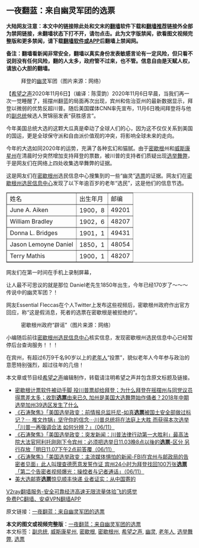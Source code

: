  <h2>一夜翻蓝：来自幽灵军团的选票</h2> <p class="notice"><b>大陆网友注意：本文中的链接除此处和文末的<a href="https://github.com/bannedbook/fanqiang" >翻墙</a>软件下载和<a href="https://github.com/killgcd/justmysocks/blob/master/README.md">翻墙推荐</a>链接外全部为禁网链接，未翻墙状态下打不开，请勿点击。此为文字版禁闻，欲看图文视频完整版和更多禁闻，请下载<a href="https://github.com/bannedbook/fanqiang">翻墙软件或APP</a>后翻墙上禁闻网。</p><p>备注：翻墙看新闻非常安全，翻墙以真实身份发表敏感言论有一定风险，但只看不说则没有任何风险，翻的人太多，政府管不过来，也不管。信息自由是天赋人权，请放心大胆的翻墙。</b></p>  <div class="entry"> <figure><figcaption>拜登的<a href="https://www.bannedbook.org/bnews/tag/%E5%B9%BD%E7%81%B5/" class="st_tag internal_tag" rel="tag" title="标签 幽灵 下的日志">幽灵</a>军团（图片来源：网络）</figcaption></figure> <p>【<span class='wp_keywordlink_affiliate'><a href="https://www.soundofhope.org" title="希望之声" target="_blank">希望之声</a></span>2020年11月6日】（编译：陈雯韵）2020年11月6日早晨，当我们再一次一觉睡醒了，摇摆州翻蓝的局面再次出现，宾州和佐治亚州的最新数据显示，拜登以微弱的优势反超川普。随后美国媒体CNN率先宣布，11月6日晚间拜登将与他的<a href="https://www.bannedbook.org/bnews/tag/%e5%89%af%e6%80%bb%e7%bb%9f/" class="st_tag internal_tag" rel="tag" title="标签 副总统 下的日志">副总统</a>候选人贺锦丽发表“获胜感言”。</p> <p>今年美国总统大选的这颗大瓜真是牵动了全球人们的心，因为这不仅仅关系到美国的国运，更是全球保守派和自由派价值观的冲突，将影响全球未来的走向。</p> <p>今年的大选如同2020年的运势，充满了各种玄幻和猫腻。由于<a href="https://www.bannedbook.org/bnews/tag/%E5%AF%86%E6%AD%87%E6%A0%B9/" class="st_tag internal_tag" rel="tag" title="标签 密歇根 下的日志">密歇根</a>州和<a href="https://www.bannedbook.org/bnews/tag/%E5%A8%81%E6%96%AF%E5%BA%B7%E6%98%9F%E5%B7%9E/" class="st_tag internal_tag" rel="tag" title="标签 威斯康星州 下的日志">威斯康星州</a>在清晨时分突然增加支持拜登的票数，被川普的支持者们质疑出现<a href="https://www.bannedbook.org/bnews/tag/%E9%80%89%E4%B8%BE%E8%88%9E%E5%BC%8A/" class="st_tag internal_tag" rel="tag" title="标签 选举舞弊 下的日志">选举舞弊</a>，于是网友们在网络上四处收集选举舞弊的证据。</p>  <p>这是网友们在<a href="https://www.bannedbook.org/bnews/tag/%E5%AF%86%E6%AD%87%E6%A0%B9%E5%B7%9E/" class="st_tag internal_tag" rel="tag" title="标签 密歇根州 下的日志">密歇根州</a>选民信息中心搜集到的一些“幽灵”<a href="https://www.bannedbook.org/bnews/tag/%E9%80%89%E7%A5%A8/" class="st_tag internal_tag" rel="tag" title="标签 选票 下的日志">选票</a>的证据。网友们在<a href="https://mvic.sos.state.mi.us/Home/Index">密歇根州选民信息中心</a>发现了以下年逾百岁的老年“选民”，这是他们的信息节选。</p> <table border="1" cellpadding="1" cellspacing="1"> <tbody> <tr> <td>姓名</td> <td>出生年月</td> <td>邮编</td> </tr> <tr> <td>June A. Aiken</td> <td>1900，8</td> <td>49201</td> </tr> <tr> <td>William Bradley</td> <td>1902，6</td> <td>48207</td> </tr> <tr> <td>Donna L. Bridges</td> <td>1901，1</td> <td>49431</td> </tr> <tr> <td>Jason Lemoyne Daniel</td> <td>1850，1</td> <td>48054</td> </tr> <tr> <td>Terry Mathis</td> <td>1900，1</td> <td>48207</td> </tr> </tbody> </table> <p>网友们在第一时间在手机上录制屏幕，</p> <p></p>  <p></p> <p></p> <p>让人最不可思议的就是那位 Daniel老先生1850年出生，今年已经170岁了～～～传说中的幽灵军团？！</p>  <p>网友Essential Fleccas在个人Twitter上发布这些视频后，密歇根州政府作出官方回应，称“这是假消息，死者的选票在密歇根是被拒绝的”。</p> <figure><figcaption>密歇根州政府“辟谣”（图片来源：网络）</figcaption></figure> <p>小编随后前往<a href="https://mvic.sos.state.mi.us/Home/Index">密歇根州选民信息中心</a>核实信息，发现密歇根州选民信息中心已经暂停后台查询服务！！！</p> <p>在宾州，有超过6万9千名90岁以上的<a href="https://www.bannedbook.org/bnews/tag/%E8%80%81%E5%B9%B4%E4%BA%BA/" class="st_tag internal_tag" rel="tag" title="标签 老年人 下的日志">老年人</a>“投票”，貌似老年人今年参与政治的意愿特别强烈，超过往年的几倍！</p>  <p></p> <p>本文章或节目经<a href="https://www.bannedbook.org/bnews/tag/%e5%b8%8c%e6%9c%9b%e4%b9%8b%e5%a3%b0/" class="st_tag internal_tag" rel="tag" title="标签 希望之声 下的日志">希望之声</a>编辑制作，转载请注明希望之声并包含原文标题及链接。</p> <ul class='op-related-articles' title='相关阅读'> <li><a href='https://www.bannedbook.org/bnews/bannedvideo/20201107/1427308.html' target='_blank'>密歇根计票软件被动手脚 投川普票却给拜登；为什么拜登在摇摆州与同党议员得票差太多；收割<b>选票</b>由来已久 加州是美国大选舞弊始作俑者？2018年中期选举加州39选区发生了什么</a></li> <li><a href='https://www.bannedbook.org/bnews/bannedvideo/20201107/1427280.html' target='_blank'>《石涛聚焦》「美国选举政变：前情报总监托尼-如真<b>选票</b>被国土安全部做过标记？⋯ 推文炸锅」坚守你的信念⋯川普总统将在法庭上大胜 而获得本次选举「川普一再强调合法 如何分辨？」（06/11）</a></li> <li><a href='https://www.bannedbook.org/bnews/bannedvideo/20201107/1427279.html' target='_blank'>《石涛聚焦》「美国选举政变：突发新闻：川普法律行动第一大胜利」最高法院大法官阿利托刚刚下令宾州：必须把选举日11.03晚8点以後的<b>选票</b>-区分 另行存放「明日11.07下午2点前答覆（06/11）</a></li> <li><a href='https://www.bannedbook.org/bnews/bannedvideo/20201107/1427278.html' target='_blank'>《石涛聚焦》「美国选举政变：主流媒体惧怕的新闻-FBI在宾州与邮政局的告密者见面」此人叫理查德愿意发誓作证 宾州24小时为拜登找回100万张<b>选票</b>「第二个告密者视频爆光：操控者与记者通话」（06/11）</a></li> <li><a href='https://www.bannedbook.org/bnews/worldnews/20201107/1427276.html' target='_blank'>美大选邮寄<b>选票</b>惊见顺丰快递 业者证实：从中国寄的</a></li> </ul> <p class="texttj"> <a href="https://www.bannedbook.org/forum23/topic22702.html" target="_blank">V2ray翻墙服务-安全可靠经济高速无限流量体验飞的感觉</a><br/> <a href="https://github.com/bannedbook/fanqiang/wiki/%E7%A6%81%E9%97%BB%E7%BD%91%E5%AE%89%E5%8D%93%E7%BF%BB%E5%A2%99%E6%96%B0%E9%97%BBAPP" target="_blank">免费PC翻墙、安卓VPN翻墙APP</a></p><p>原文链接：<a class="src_link"  href="https://www.soundofhope.org/post/440134" target="_blank">一夜翻蓝：来自幽灵军团的选票</a></p><a name='sharetosocial'></a>       <div><b>本文的图文或视频完整版</b>：<a href='https://www.bannedbook.org/bnews/comments/20201107/1427317.html'>一夜翻蓝：来自幽灵军团的选票</a></div>  </div><!--END ENTRY--> <div class="postfooter"> <div>本文标签：<a href="https://www.bannedbook.org/bnews/tag/%e5%89%af%e6%80%bb%e7%bb%9f/" rel="tag">副总统</a>, <a href="https://www.bannedbook.org/bnews/tag/%E5%A8%81%E6%96%AF%E5%BA%B7%E6%98%9F%E5%B7%9E/" rel="tag">威斯康星州</a>, <a href="https://www.bannedbook.org/bnews/tag/%E5%AF%86%E6%AD%87%E6%A0%B9/" rel="tag">密歇根</a>, <a href="https://www.bannedbook.org/bnews/tag/%E5%AF%86%E6%AD%87%E6%A0%B9%E5%B7%9E/" rel="tag">密歇根州</a>, <a href="https://www.bannedbook.org/bnews/tag/%e5%b8%8c%e6%9c%9b%e4%b9%8b%e5%a3%b0/" rel="tag">希望之声</a>, <a href="https://www.bannedbook.org/bnews/tag/%E5%B9%BD%E7%81%B5/" rel="tag">幽灵</a>, <a href="https://www.bannedbook.org/bnews/tag/%E8%80%81%E5%B9%B4%E4%BA%BA/" rel="tag">老年人</a>, <a href="https://www.bannedbook.org/bnews/tag/%E9%80%89%E4%B8%BE%E8%88%9E%E5%BC%8A/" rel="tag">选举舞弊</a>, <a href="https://www.bannedbook.org/bnews/tag/%E9%80%89%E7%A5%A8/" rel="tag">选票</a></div>  </div><!--END POSTFOOTER--> 
